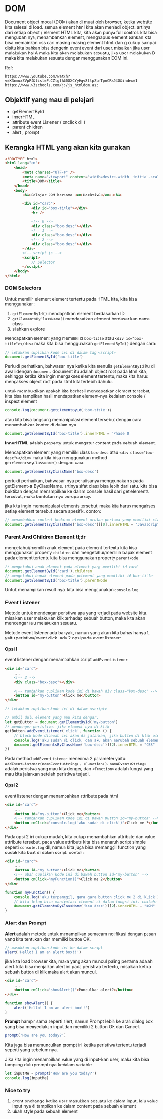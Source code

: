 # DOM

Document object modal (DOM) akan di muat oleh browser, ketika website kita selesai di load. semua element html kita akan menjadi object. artinya dari setiap object / element HTML kita, kita akan punya full control. kita bisa mengubah nya, menambahkan element, menghapus element bahkan kita bisa memainkan css dari masing masing element html. dan g cukup sampai disitu kita bahkan bisa dengerin event event dari user. misalkan jika user malakukan hal A maka kita akan melakukan sesuatu, jika user melakukan B maka kita melakukan sesuatu dengan menggunakan DOM ini.

Ref:

```
https://www.youtube.com/watch?v=X3nmuxZVpP4&list=PLCZlgfAG0GXCYyHqv8llpZpnTpnCRs94G&index=1
https://www.w3schools.com/js/js_htmldom.asp
```

## Objektif yang mau di pelejari

- getElementById
- innerHTML
- attribute event Listener ( onclick dll )
- parent children
- alert , prompt

## Kerangka HTML yang akan kita gunakan

```html
<!DOCTYPE html>
<html lang="en">
	<head>
		<meta charset="UTF-8" />
		<meta name="viewport" content="width=device-width, initial-scale=1.0" />
		<title>DOM</title>
	</head>
	<body>
		<h1>Belajar DOM bersama <em>Hacktiv8</em></h1>

		<div id="card">
			<div id="box-title"></div>
			<hr />

			<!-- 0 -->
			<div class="box-desc"></div>
			<!-- 1 -->
			<div class="box-desc"></div>
			<!-- 2 -->
			<div class="box-desc"></div>
		</div>
		<!-- script js -->
		<script>
			// Selector
		</script>
	</body>
</html>
```

### DOM Selectors

Untuk memilih element element tertentu pada HTML kita, kita bisa menggunakan:

1. `getElementById()` mendapatkan element berdasarkan ID
2. `getElementsByClassName()` mendapatkan element berdasar kan nama class
3. silahkan explore

Mendapatkan element yang memiliki id `box-title` atau `<div id="box-title"></div>` maka kita bisa menggunakan `getElementById()` dengan cara:

```js
// letakkan cuplikan kode ini di dalam tag <script>
document.getElementById('box-title')
```

Perlu di perhatikan, bahwasan nya ketika kita menulis `getElementById` itu di awali dengan `document`. document itu adalah object root pada html kita, sehingga ketika kita ingin mengakses element tertentu, maka kita harus mengakses object root pada html kita terlebih dahulu.

untuk membuktikan apakah kita berhasil mendapatkan element tersebut, kita bisa tampilkan hasil mendapatkan element-nya kedalam console / inspect element

```js
console.log(document.getElementById('box-title'))
```

atau kita bisa langsung memanipulasi element tersebut dengan cara menambahkan konten di dalam nya

```js
document.getElementById('box-title').innerHTML = 'Phase 0'
```

**InnerHTML** adalah property untuk mengatur content pada sebuah element.

Mendapatkan element yang memiliki class `box-desc` atau `<div class="box-desc"></div>` maka kita bisa menggunakan method `getElementsByClassName()` dengan cara:

```js
document.getElementsByClassName('box-desc')
```

perlu di perhatikan, bahwasan nya penulisanya menggunakan `s` pada getElement-**s**-ByClassName. artinya sifat class bisa lebih dari satu. kita bisa buktikan dengan menampilkan ke dalam console hasil dari get elements tersebut, maka bentukan nya berupa array.

jika kita ingin memanipulasi elements tersebut, maka kita harus mengakses setiap element tersebut secara spesifik. contoh:

```js
// menambahkan content kedalam element urutan pertama yang memiliki class box-desc
document.getElementsByClassName('box-desc')][0].innerHTML = "Javascript"
```

### Parent And Children Element tl;dr

mengetahui/memilih anak element pada element tertentu kita bisa menggunakan property `children` dan mengetahui/memilih bapak element pada element tertentu kita bisa menggunakan property `parentNode`

```js
// mengetahui anak element pada element yang memiliki id card
document.getElementById('card').children
// mengetahui bapak element pada pelement yang memiliki id box-title
document.getElementById('box-title').parentNode
```

Untuk menampikan result nya, kita bisa menggunakan `console.log`

### Event Listener

Metode untuk mendengar peristiwa apa yang terjadi pada website kita. misalkan user melakukan klik terhadap sebuah button, maka kita akan mendengar lalu melakukan sesuatu.

Metode event listener ada banyak, namun yang akan kita bahas hanya 1, yaitu peristiwa/event click.
ada 2 opsi pada event listener:

#### Opsi 1

event listener dengan menambahkan script `addEventListener`

```html
<div id="card">
	...
	<!-- 2 -->
	<div class="box-desc"></div>

	<!-- tambahkan cuplikan kode ini di bawah div class="box-desc" -->
	<button id="my-button">Click me</button>
</div>
```

```js
// letakkan cuplikan kode ini di dalam <script>

// ambil dulu element yang mau kita dengar.
let getButton = document.getElementById('my-button')
// mendenger peristiwa, jika element nya di klik
getButton.addEventListener('click', function () {
    // block kode dibawah ini akan di jalankan, jika button di klik oleh user
    console.log('aku sudah di click, dan aku akan merubah sebuah element')
    document.getElementsByClassName('box-desc')][2].innerHTML = "CSS"
})
```

Pada method `addEventListener` menerima 2 parameter yaitu: `addEventListener(namaEvent<String>, <Function>)`. `namaEvent<String>` adalah peristwa yang mau kita denger, dan `<Function>` adalah fungsi yang mau kita jalankan setelah peristiwa terjadi.

#### Opsi 2

event listener dengan menambahkan attribute pada html

```html
<div id="card">
	...
	<button id="my-button">Click me</button>
	<!-- tambahkan cuplikan kode ini di bawah button id="my-button" -->
	<button onClick="console.log('aku sudah di click')">Click me 2</button>
</div>
```

Pada opsi 2 ini cukup mudah, kita cukup menambahkan attribute dan value attribute tersebut. pada value attribute kita bisa menaruh script simple seperti `console.log` dll, namun kita juga bisa memanggil function yang sudah kita buat di dalam script. contoh:

```html
<div id="card">
	...
	<button id="my-button">Click me</button>
	<!-- ubah cuplikan kode ini di bawah button id="my-button" -->
	<button onClick="myFunction()">Click me 2</button>
</div>
```

```js
function myFunction() {
	console.log('aku terpanggil, gara gara button click me 2 di klick')
	// kita tetap bisa manipulasi element di dalam fungsi ini. contoh:
    document.getElementsByClassName('box-desc')][2].innerHTML = "DOM"
}
```

### Alert dan Prompt

**Alert** adalah metode untuk menampilkan semacam notifikasi dengan pesan yang kita tentukan dan memiliki button OK.

```js
// masukkan cuplikan kode ini ke dalam script
alert('Hello! I am an alert box!!')
```

jika kita load browser kita, maka yang akan muncul paling pertama adalah alert. kita bisa menjalkan alert ini pada peristiwa tertentu, misalkan ketika sebuah button di klik maka alert akan muncul.

```html
<div id="card">
	...
	<button onClick="showAlert()">Munculkan alert?</button>
</div>
```

```js
function showAlert() {
	alert('Hello! I am an alert box!!')
}
```

**Prompt** hampir sama seperti alert, namun Prompt lebih ke arah dialog box yang bisa menyediakan input dan memiliki 2 button OK dan Cancel.

```js
prompt('How are you today?')
```

Kita juga bisa memunculkan prompt ini ketika peristiwa tertentu terjadi seperti yang sebelum nya.

Jika kita ingin menampilkan value yang di input-kan user, maka kita bisa tampung dulu prompt nya kedalam variable.

```js
let inputMe = prompt('How are you today?')
console.log(inputMe)
```

### Nice to try

1. event onchange ketika user masukkan sesuatu ke dalam input, lalu value input nya di tampilkan ke dalam content pada sebuah element
2. ubah style pada sebuah element
